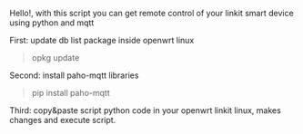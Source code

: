 Hello!, with this script you can get remote control of your linkit smart device using python and mqtt

First: update db list package inside openwrt linux

> opkg update

Second: install paho-mqtt libraries

> pip install paho-mqtt

Third: copy&paste script python code in your openwrt linkit linux, makes changes and execute script.

